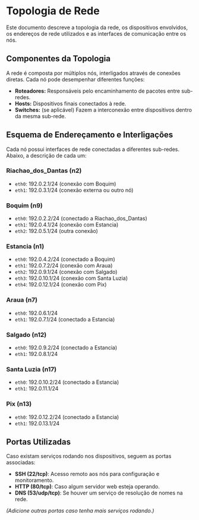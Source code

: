 # Topologia de Rede

Este documento descreve a topologia da rede, os dispositivos envolvidos, os endereços de rede utilizados e as interfaces de comunicação entre os nós.

## Componentes da Topologia

A rede é composta por múltiplos nós, interligados através de conexões diretas. Cada nó pode desempenhar diferentes funções:

- **Roteadores:** Responsáveis pelo encaminhamento de pacotes entre sub-redes.
- **Hosts:** Dispositivos finais conectados à rede.
- **Switches:** (se aplicável) Fazem a interconexão entre dispositivos dentro da mesma sub-rede.

## Esquema de Endereçamento e Interligações

Cada nó possui interfaces de rede conectadas a diferentes sub-redes. Abaixo, a descrição de cada um:

### Riachao_dos_Dantas (n2)  
- `eth0`: 192.0.2.1/24 (conexão com Boquim)  
- `eth1`: 192.0.3.1/24 (conexão externa ou outro nó)  

### Boquim (n9)  
- `eth0`: 192.0.2.2/24 (conectado a Riachao_dos_Dantas)  
- `eth1`: 192.0.4.1/24 (conexão com Estancia)  
- `eth2`: 192.0.5.1/24 (outra conexão)  

### Estancia (n1)  
- `eth0`: 192.0.4.2/24 (conectado a Boquim)  
- `eth1`: 192.0.7.2/24 (conexão com Araua)  
- `eth2`: 192.0.9.1/24 (conexão com Salgado)  
- `eth3`: 192.0.10.1/24 (conexão com Santa Luzia)  
- `eth4`: 192.0.12.1/24 (conexão com Pix)  

### Araua (n7)  
- `eth0`: 192.0.6.1/24  
- `eth1`: 192.0.7.1/24 (conectado a Estancia)  

### Salgado (n12)  
- `eth0`: 192.0.9.2/24 (conectado a Estancia)  
- `eth1`: 192.0.8.1/24  

### Santa Luzia (n17)  
- `eth0`: 192.0.10.2/24 (conectado a Estancia)  
- `eth1`: 192.0.11.1/24  

### Pix (n13)  
- `eth0`: 192.0.12.2/24 (conectado a Estancia)  
- `eth1`: 192.0.13.1/24  

## Portas Utilizadas

Caso existam serviços rodando nos dispositivos, seguem as portas associadas:

- **SSH (22/tcp)**: Acesso remoto aos nós para configuração e monitoramento.
- **HTTP (80/tcp)**: Caso algum servidor web esteja operando.
- **DNS (53/udp/tcp)**: Se houver um serviço de resolução de nomes na rede.

*(Adicione outras portas caso tenha mais serviços rodando.)*
